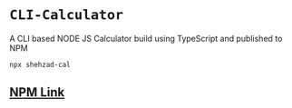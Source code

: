 # `CLI-Calculator`

A CLI based NODE JS Calculator build using TypeScript and published to NPM
```
npx shehzad-cal
```
## [NPM Link](https://www.npmjs.com/package/shehzad-cal)
